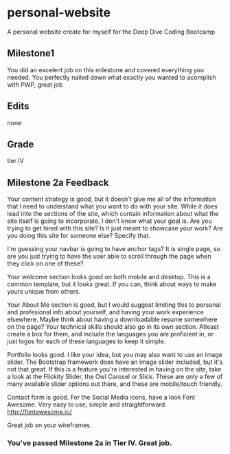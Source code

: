 # personal-website
A personal website create for myself for the Deep Dive Coding Bootcamp

## Milestone1
You did an excelent job on this milestone and covered everything you needed. You perfectly nailed down what exactly you wanted to acomplish with PWP, great job 

## Edits
none

## Grade 
tier IV

## Milestone 2a Feedback
Your content strategy is good, but it doesn't give me all of the information that I need to understand what you want to do with your site. While it does lead into the sections of the site, which contain information about what the site itself is going to incorporate, I don't know what your goal is. Are you trying to get hired with this site? Is it just meant to showcase your work? Are you doing this site for someone else? Specify that.

I'm guessing your navbar is going to have anchor tags? It is single page, so are you just trying to have the user able to scroll through the page when they click on one of these?

Your welcome section looks good on both mobile and desktop. This is a common template, but it looks great. If you can, think about ways to make yours unique from others. 

Your About Me section is good, but I would suggest limiting this to personal and profesional info about yourself, and having your work experience elsewhere. Maybe think about having a downloadable resume somewhere on the page? Your technical skills should also go in its own section. Atleast create a box for them, and include the languages you are proficient in, or just logos for each of these languages to keep it simple. 

Portfolio looks good. I like your idea, but you may also want to use an image slider. The Bootstrap framework does have an image slider included, but it's not that great. If this is a feature you're interested in having on the site, take a look at the Flickity Slider, the Owl Carosel or Slick. These are only a few of many available slider options out there, and these are mobile/touch friendly.

Contact form is good. For the Social Media icons, have a look Font Awesome. Very easy to use, simple and straightforward. http://fontawesome.io/


Great job on your wireframes.

### You've passed Milestone 2a in Tier IV. Great job.
